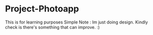 # Project-Photoapp
This is for learning purposes
Simple Note : Im just doing design. Kindly check is there's something that can improve. :)
